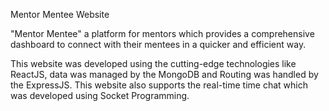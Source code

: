 Mentor Mentee Website

"Mentor Mentee" a platform for mentors which provides a comprehensive dashboard to connect with their mentees in a quicker and efficient way. 

This website was developed using the cutting-edge technologies like ReactJS, data was managed by the MongoDB and Routing was handled by the ExpressJS. This website also supports the real-time time chat which was developed using Socket Programming.
